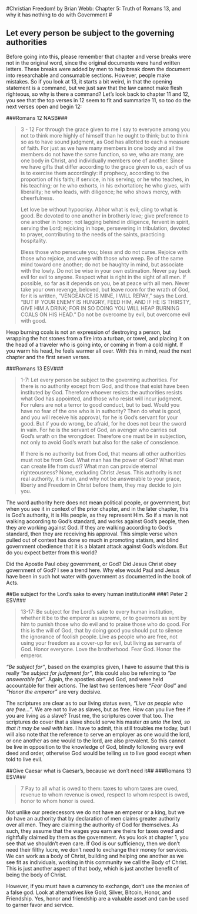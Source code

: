 #Christian Freedom! by Brian Webb: Chapter 5: Truth of Romans 13, and why it has nothing to do with Government #

## Let every person be subject to the governing authorities ##

Before going into this, please remember that chapter and verse breaks were not in the original word, since the original documents were hand written letters. These breaks were added by men to help break down the document into researchable and consumable sections. However, people make mistakes. So if you look at 13, it starts a bit weird, in that the opening statement is a command, but we just saw that the law cannot make flesh righteous, so why is there a command? Let’s look back to chapter 11 and 12, you see that the top verses in 12 seem to fit and summarize 11, so too do the next verses open and begin 12:

###Romans 12 NASB###
>3 - 12 For through the grace given to me I say to everyone among you not to think more highly of himself than he ought to think; but to think so as to have sound judgment, as God has allotted to each a measure of faith. For just as we have many members in one body and all the members do not have the same function, so we, who are many, are one body in Christ, and individually members one of another. Since we have gifts that differ according to the grace given to us, each of us is to exercise them accordingly: if prophecy, according to the proportion of his faith; if service, in his serving; or he who teaches, in his teaching; or he who exhorts, in his exhortation; he who gives, with liberality; he who leads, with diligence; he who shows mercy, with cheerfulness.
> 
> Let love be without hypocrisy. Abhor what is evil; cling to what is good. Be devoted to one another in brotherly love; give preference to one another in honor; not lagging behind in diligence, fervent in spirit, serving the Lord; rejoicing in hope, persevering in tribulation, devoted to prayer, contributing to the needs of the saints, practicing hospitality.
> 
> Bless those who persecute you; bless and do not curse. Rejoice with those who rejoice, and weep with those who weep. Be of the same mind toward one another; do not be haughty in mind, but associate with the lowly. Do not be wise in your own estimation. Never pay back evil for evil to anyone. Respect what is right in the sight of all men. If possible, so far as it depends on you, be at peace with all men. Never take your own revenge, beloved, but leave room for the wrath of God, for it is written, “VENGEANCE IS MINE, I WILL REPAY,” says the Lord. “BUT IF YOUR ENEMY IS HUNGRY, FEED HIM, AND IF HE IS THIRSTY, GIVE HIM A DRINK; FOR IN SO DOING YOU WILL HEAP BURNING COALS ON HIS HEAD.” Do not be overcome by evil, but overcome evil with good.

Heap burning coals is not an expression of destroying a person, but wrapping the hot stones from a fire into a turban, or towel, and placing it on the head of a traveler who is going into, or coming in from a cold night. If you warm his head, he feels warmer all over. With this in mind, read the next chapter and the first seven verses.

###Romans 13 ESV###
> 1-7: Let every person be subject to the governing authorities. For there is no authority except from God, and those that exist have been instituted by God. Therefore whoever resists the authorities resists what God has appointed, and those who resist will incur judgment. For rulers are not a terror to good conduct, but to bad. Would you have no fear of the one who is in authority? Then do what is good, and you will receive his approval, for he is God’s servant for your good. But if you do wrong, be afraid, for he does not bear the sword in vain. For he is the servant of God, an avenger who carries out God’s wrath on the wrongdoer. Therefore one must be in subjection, not only to avoid God’s wrath but also for the sake of conscience.
> 
> If there is no authority but from God, that means all other authorities must not be from God. What man has the power of God? What man can create life from dust? What man can provide eternal righteousness? None, excluding Christ Jesus. This authority is not real authority, it is man, and why not be answerable to your grace, liberty and Freedom in Christ before them, they may decide to join you.

The word authority here does not mean political people, or government, but when you see it in context of the prior chapter, and in the later chapter, this is God’s authority, it is His people, as they represent Him. So if a man is not walking according to God’s standard, and works against God’s people, then they are working against God. If they are walking according to God’s standard, then they are receiving his approval. This simple verse when pulled out of context has done so much in promoting statism, and blind government obedience that it is a blatant attack against God’s wisdom. But do you expect better from this world?

Did the Apostle Paul obey government, or God? Did Jesus Christ obey government of God? I see a trend here. Why else would Paul and Jesus have been in such hot water with government as documented in the book of Acts.

##Be subject for the Lord’s sake to every human institution##
###1 Peter 2 ESV###
>13-17: Be subject for the Lord’s sake to every human institution, whether it be to the emperor as supreme, or to governors as sent by him to punish those who do evil and to praise those who do good. For this is the will of God, that by doing good you should put to silence the ignorance of foolish people. Live as people who are free, not using your freedom as a cover-up for evil, but living as servants of God. Honor everyone. Love the brotherhood. Fear God. Honor the emperor.

*“Be subject for”*, based on the examples given, I have to assume that this is really *“be subject for judgment for”*, this could also be referring to *“be answerable for”*. Again, the apostles obeyed God, and were held accountable for their actions. The last two sentences here *“Fear God”* and *“Honor the emperor”* are very decisive.

The scriptures are clear as to our living status even, *“Live as people who are free…”*. We are not to live as slaves, but as free. How can you live free if you are living as a slave? Trust me, the scriptures cover that too. The scriptures do cover that a slave should serve his master *as unto the lord, so that it may be well with him*. I have to admit, this still troubles me today, but I will also note that the reference to serve an employer as one would the lord, or one another as one would to the lord, are also prevalent. So this cannot be live in opposition to the knowledge of God, blindly following every evil deed and order, otherwise God would be telling us to live good except when told to live evil.

##Give Caesar what is Caesar’s, because we don’t need it##
###Romans 13 ESV###
>7 Pay to all what is owed to them: taxes to whom taxes are owed, revenue to whom revenue is owed, respect to whom respect is owed, honor to whom honor is owed.

Not unlike our predecessors we do not have an emperor or a king, but we do have an authority that by declaration of men claims greater authority over all men. They are claiming the authority of God for themselves. As such, they assume that the wages you earn are theirs for taxes owed and rightfully claimed by them as the government. As you look at chapter 1, you see that we shouldn’t even care. If God is our sufficiency, then we don’t need their filthy lucre, we don’t need to exchange their money for services. We can work as a body of Christ, building and helping one another as we see fit as individuals, working in this community we call the Body of Christ. This is just another aspect of that body, which is just another benefit of being the body of Christ.

However, if you must have a currency to exchange, don’t use the monies of a false god. Look at alternatives like Gold, Silver, Bitcoin, Honor, and Friendship. Yes, honor and friendship are a valuable asset and can be used to garner favor and service.
